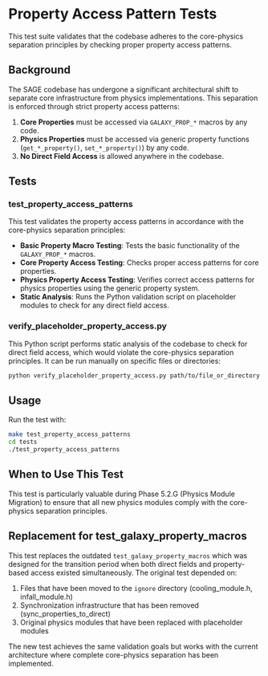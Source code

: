 # Property Access Pattern Tests

This test suite validates that the codebase adheres to the core-physics separation principles by checking proper property access patterns.

## Background

The SAGE codebase has undergone a significant architectural shift to separate core infrastructure from physics implementations. This separation is enforced through strict property access patterns:

1. **Core Properties** must be accessed via `GALAXY_PROP_*` macros by any code.
2. **Physics Properties** must be accessed via generic property functions (`get_*_property()`, `set_*_property()`) by any code.
3. **No Direct Field Access** is allowed anywhere in the codebase.

## Tests

### test_property_access_patterns

This test validates the property access patterns in accordance with the core-physics separation principles:

- **Basic Property Macro Testing**: Tests the basic functionality of the `GALAXY_PROP_*` macros.
- **Core Property Access Testing**: Checks proper access patterns for core properties.
- **Physics Property Access Testing**: Verifies correct access patterns for physics properties using the generic property system.
- **Static Analysis**: Runs the Python validation script on placeholder modules to check for any direct field access.

### verify_placeholder_property_access.py

This Python script performs static analysis of the codebase to check for direct field access, which would violate the core-physics separation principles. It can be run manually on specific files or directories:

```bash
python verify_placeholder_property_access.py path/to/file_or_directory [--verbose] [--recursive]
```

## Usage

Run the test with:

```bash
make test_property_access_patterns
cd tests
./test_property_access_patterns
```

## When to Use This Test

This test is particularly valuable during Phase 5.2.G (Physics Module Migration) to ensure that all new physics modules comply with the core-physics separation principles.

## Replacement for test_galaxy_property_macros

This test replaces the outdated `test_galaxy_property_macros` which was designed for the transition period when both direct fields and property-based access existed simultaneously. The original test depended on:

1. Files that have been moved to the `ignore` directory (cooling_module.h, infall_module.h)
2. Synchronization infrastructure that has been removed (sync_properties_to_direct)
3. Original physics modules that have been replaced with placeholder modules

The new test achieves the same validation goals but works with the current architecture where complete core-physics separation has been implemented.
